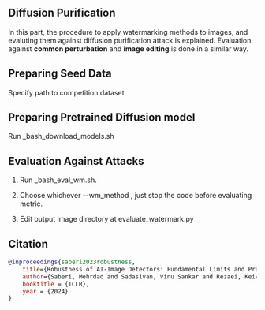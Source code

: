 

## Diffusion Purification

In this part, the procedure to apply watermarking methods to images, and evaluting them against diffusion purification attack is explained. Evaluation against **common perturbation** and **image editing** is done in a similar way.


## Preparing Seed Data
Specify path to competition dataset

## Preparing Pretrained Diffusion model
Run _bash_download_models.sh

## Evaluation Against Attacks

1. Run _bash_eval_wm.sh. 

2. Choose whichever --wm_method , just stop the code before evaluating metric. 
3. Edit output image directory at evaluate_watermark.py





## Citation

```bibtex
@inproceedings{saberi2023robustness,
    title={Robustness of AI-Image Detectors: Fundamental Limits and Practical Attacks},
    author={Saberi, Mehrdad and Sadasivan, Vinu Sankar and Rezaei, Keivan and Kumar, Aounon and Chegini, Atoosa and Wang, Wenxiao and Feizi, Soheil},
    booktitle = {ICLR},
    year = {2024}
}
```